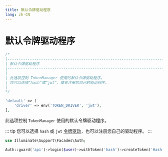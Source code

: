 ```yaml
---
title: 默认令牌驱动程序
lang: zh-CN
---
```


# 默认令牌驱动程序

```php
/*
|--------------------------------------------------------------------------
| 默认令牌驱动程序
|---------------------------------------------------------------------------
|
| 此选项控制 TokenManager 使用的默认令牌驱动程序。
| 您可以选择“hash”或“jwt”，或者注册您自己的驱动程序。
|
*/

'default' => [
    'driver' => env('TOKEN_DRIVER', 'jwt'),
],
```

此选项控制 `TokenManager` 使用的默认令牌驱动程序。

::: tip
您可以选择 `hash` 或 `jwt` [令牌驱动](token-driver.md)，也可以注册您自己的驱动程序。
:::

```php
use Illuminate\Support\Facades\Auth;

Auth::guard('api')->login($user)->withToken('hash')->createToken('Hash Token');
```
